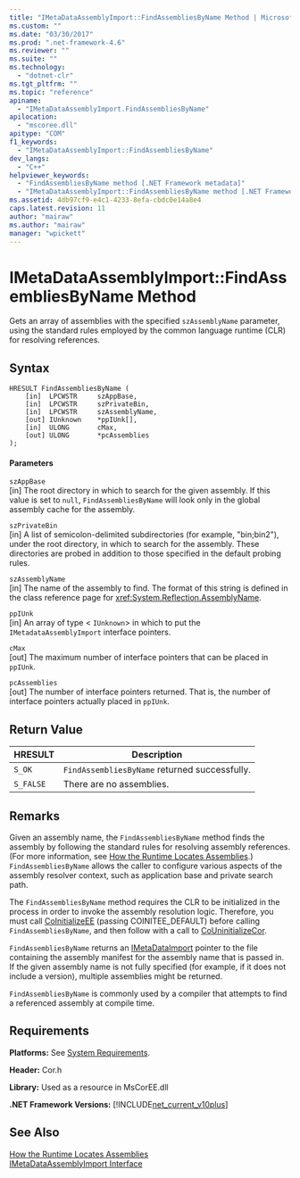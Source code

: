 ```yaml
---
title: "IMetaDataAssemblyImport::FindAssembliesByName Method | Microsoft Docs"
ms.custom: ""
ms.date: "03/30/2017"
ms.prod: ".net-framework-4.6"
ms.reviewer: ""
ms.suite: ""
ms.technology: 
  - "dotnet-clr"
ms.tgt_pltfrm: ""
ms.topic: "reference"
apiname: 
  - "IMetaDataAssemblyImport.FindAssembliesByName"
apilocation: 
  - "mscoree.dll"
apitype: "COM"
f1_keywords: 
  - "IMetaDataAssemblyImport::FindAssembliesByName"
dev_langs: 
  - "C++"
helpviewer_keywords: 
  - "FindAssembliesByName method [.NET Framework metadata]"
  - "IMetaDataAssemblyImport::FindAssembliesByName method [.NET Framework metadata]"
ms.assetid: 4db97cf9-e4c1-4233-8efa-cbdc0e14a8e4
caps.latest.revision: 11
author: "mairaw"
ms.author: "mairaw"
manager: "wpickett"
---
```

# IMetaDataAssemblyImport::FindAssembliesByName Method
Gets an array of assemblies with the specified `szAssemblyName` parameter, using the standard rules employed by the common language runtime (CLR) for resolving references.  
  
## Syntax  
  
```  
HRESULT FindAssembliesByName (  
    [in]  LPCWSTR     szAppBase,   
    [in]  LPCWSTR     szPrivateBin,   
    [in]  LPCWSTR     szAssemblyName,   
    [out] IUnknown    *ppIUnk[],   
    [in]  ULONG       cMax,   
    [out] ULONG       *pcAssemblies  
);  
```  
  
#### Parameters  
 `szAppBase`  
 [in] The root directory in which to search for the given assembly. If this value is set to `null`, `FindAssembliesByName` will look only in the global assembly cache for the assembly.  
  
 `szPrivateBin`  
 [in] A list of semicolon-delimited subdirectories (for example, "bin;bin2"), under the root directory, in which to search for the assembly. These directories are probed in addition to those specified in the default probing rules.  
  
 `szAssemblyName`  
 [in] The name of the assembly to find. The format of this string is defined in the class reference page for <xref:System.Reflection.AssemblyName>.  
  
 `ppIUnk`  
 [in] An array of type <<!--zzxref:IUnknown --> `IUnknown`> in which to put the `IMetadataAssemblyImport` interface pointers.  
  
 `cMax`  
 [out] The maximum number of interface pointers that can be placed in `ppIUnk`.  
  
 `pcAssemblies`  
 [out] The number of interface pointers returned. That is, the number of interface pointers actually placed in `ppIUnk`.  
  
## Return Value  
  
|HRESULT|Description|  
|-------------|-----------------|  
|`S_OK`|`FindAssembliesByName` returned successfully.|  
|`S_FALSE`|There are no assemblies.|  
  
## Remarks  
 Given an assembly name, the `FindAssembliesByName` method finds the assembly by following the standard rules for resolving assembly references. (For more information, see [How the Runtime Locates Assemblies](../../../../docs/framework/deployment/how-the-runtime-locates-assemblies.md).) `FindAssembliesByName` allows the caller to configure various aspects of the assembly resolver context, such as application base and private search path.  
  
 The `FindAssembliesByName` method requires the CLR to be initialized in the process in order to invoke the assembly resolution logic. Therefore, you must call [CoInitializeEE](../../../../docs/framework/unmanaged-api/hosting/coinitializeee-function.md) (passing COINITEE_DEFAULT) before calling `FindAssembliesByName`, and then follow with a call to [CoUninitializeCor](../../../../docs/framework/unmanaged-api/hosting/couninitializecor-function.md).  
  
 `FindAssembliesByName` returns an [IMetaDataImport](../../../../docs/framework/unmanaged-api/metadata/imetadataimport-interface.md) pointer to the file containing the assembly manifest for the assembly name that is passed in. If the given assembly name is not fully specified (for example, if it does not include a version), multiple assemblies might be returned.  
  
 `FindAssembliesByName` is commonly used by a compiler that attempts to find a referenced assembly at compile time.  
  
## Requirements  
 **Platforms:** See [System Requirements](../../../../docs/framework/get-started/system-requirements.md).  
  
 **Header:** Cor.h  
  
 **Library:** Used as a resource in MsCorEE.dll  
  
 **.NET Framework Versions:** [!INCLUDE[net_current_v10plus](../../../../includes/net-current-v10plus-md.md)]  
  
## See Also  
 [How the Runtime Locates Assemblies](../../../../docs/framework/deployment/how-the-runtime-locates-assemblies.md)   
 [IMetaDataAssemblyImport Interface](../../../../docs/framework/unmanaged-api/metadata/imetadataassemblyimport-interface.md)